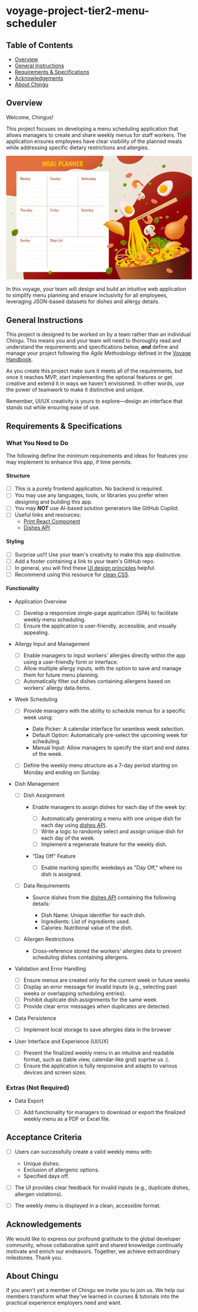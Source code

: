 # voyage-project-tier2-menu-scheduler

## Table of Contents

* [Overview](#overview)
* [General Instructions](#general-instructions)
* [Requirements & Specifications](#requirements-specifications)
* [Acknowledgements](#acknowledgements)
* [About Chingu](#about-chingu)

## Overview

Welcome, Chingus!

This project focuses on developing a menu scheduling application that allows managers to create and share weekly menus for staff workers. The application ensures employees have clear visibility of the planned meals while addressing specific dietary restrictions and allergies.

![Weekly Menu Scheduler](./assets/meal_planner.jpg)

In this voyage, your team will design and build an intuitive web application to simplify menu planning and ensure inclusivity for all employees, leveraging JSON-based datasets for dishes and allergy details.

## General Instructions

This project is designed to be worked on by a team rather than an individual
Chingu. This means you and your team will need to thoroughly read and
understand the requirements and specifications below, **_and_** define and
manage your project following the _Agile Methodology_ defined in the
[Voyage Handbook](https://github.com/chingu-voyages/Handbook/blob/main/docs/guides/voyage/voyage.md#voyage-guide).

As you create this project make sure it meets all of the requirements, but once
it reaches MVP, start implementing the optional features or get creative and
extend it in ways we haven't envisioned. In other words, use the power of
teamwork to make it distinctive and unique.

Remember, UI/UX creativity is yours to explore—design an interface that stands out while ensuring ease of use.

## Requirements & Specifications

### What You Need to Do

The following define the minimum requirements and ideas for features you may
implement to enhance this app, if time permits.

#### Structure

- [ ] This is a purely frontend application. No backend is required.
- [ ] You may use any languages, tools, or libraries you prefer when designing and building this app.
- [ ] You may **_NOT_** use AI-based solution generators like GitHub Copilot.
- [ ] Useful links and resources:
  - [Print React Component](https://www.npmjs.com/package/react-to-print)
  - [Dishes API](https://menus-api.vercel.app/dishes)

#### Styling

- [ ] Surprise us!!! Use your team's creativity to make this app distinctive.
- [ ] Add a footer containing a link to your team's GitHub repo.
- [ ] In general, you will find these [UI design principles](https://www.justinmind.com/ui-design/principles) helpful.
- [ ] Recommend using this resource for [clean CSS](https://israelmitolu.hashnode.dev/writing-cleaner-css-using-bem-methodology).

#### Functionality
- Application Overview

  - [ ] Develop a responsive single-page application (SPA) to facilitate weekly menu scheduling.
  - [ ] Ensure the application is user-friendly, accessible, and visually appealing.

- Allergy Input and Management

  - [ ] Enable managers to input workers' allergies directly within the app using a user-friendly form or interface.
  - [ ] Allow multiple allergy inputs, with the option to save and manage them for future menu planning.
  - [ ] Automatically filter out dishes containing allergens based on workers' allergy data.items.
  
- Week Scheduling

  - [ ] Provide managers with the ability to schedule menus for a specific week using:
    - Date Picker: A calendar interface for seamless week selection.
    - Default Option: Automatically pre-select the upcoming week for scheduling.
    - Manual Input: Allow managers to specify the start and end dates of the week.

  - [ ] Define the weekly menu structure as a 7-day period starting on Monday and ending on Sunday.

- Dish Management

  - [ ] Dish Assignment

    - Enable managers to assign dishes for each day of the week by:

      - [ ] Automatically generating a menu with one unique dish for each day using [dishes API](https://menus-api.vercel.app/dishes).
      - [ ] Write a logic to randomly select and assign unique dish for each day of the week.
      - [ ] Implement a regenerate feature for the weekly dish.

    - "Day Off" Feature

      - [ ] Enable marking specific weekdays as "Day Off," where no dish is assigned.
  
  - [ ] Data Requirements

    - Source dishes from the [dishes API](https://menus-api.vercel.app/dishes) containing the following details:

      - Dish Name: Unique identifier for each dish.
      - Ingredients: List of ingredients used.
      - Calories: Nutritional value of the dish.

  - [ ] Allergen Restrictions

    - Cross-reference stored the workers' allergies data to prevent scheduling dishes containing allergens.

- Validation and Error Handling

  - [ ] Ensure menus are created only for the current week or future weeks
  - [ ] Display an error message for invalid inputs (e.g., selecting past weeks or overlapping scheduling entries).
  - [ ] Prohibit duplicate dish assignments for the same week
  - [ ] Provide clear error messages when duplicates are detected.

- Data Persistence

  - [ ] Implement local storage to save allergies data in the browser

- User Interface and Experience (UI/UX)

  - [ ] Present the finalized weekly menu in an intuitive and readable format, such as (table view, calendar-like grid) suprise us :).
  - [ ] Ensure the application is fully responsive and adapts to various devices and screen sizes.
        
### Extras (Not Required)

- Data Export

  - [ ] Add functionality for managers to download or export the finalized weekly menu as a PDF or Excel file.
        

## Acceptance Criteria

  - [ ] Users can successfully create a valid weekly menu with:
    - Unique dishes.
    - Exclusion of allergenic options.
    - Specified days off.
        
  - [ ] The UI provides clear feedback for invalid inputs (e.g., duplicate dishes, allergen violations).
  - [ ] The weekly menu is displayed in a clean, accessible format.


## Acknowledgements

We would like to express our profound gratitude to the global developer community, whose collaborative spirit and shared knowledge continually motivate and enrich our endeavors. Together, we achieve extraordinary milestones. Thank you.

## About Chingu

If you aren't yet a member of Chingu we invite you to join us. We help our
members transform what they've learned in courses & tutorials into the
practical experience employers need and want.
